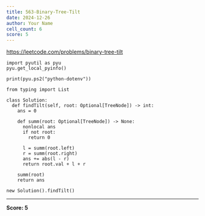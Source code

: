 ```yaml
---
title: 563-Binary-Tree-Tilt
date: 2024-12-26
author: Your Name
cell_count: 6
score: 5
---
```


https://leetcode.com/problems/binary-tree-tilt


```
import pyutil as pyu
pyu.get_local_pyinfo()
```


```
print(pyu.ps2("python-dotenv"))
```


```
from typing import List
```


```
class Solution:
  def findTilt(self, root: Optional[TreeNode]) -> int:
    ans = 0

    def summ(root: Optional[TreeNode]) -> None:
      nonlocal ans
      if not root:
        return 0

      l = summ(root.left)
      r = summ(root.right)
      ans += abs(l - r)
      return root.val + l + r

    summ(root)
    return ans
```


```
new Solution().findTilt()
```


---
**Score: 5**